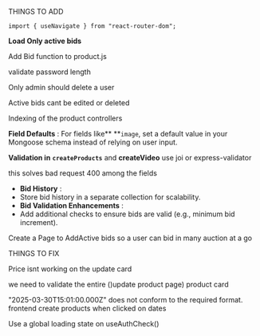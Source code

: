 THINGS TO ADD

```
import { useNavigate } from "react-router-dom";
```

**Load Only active bids**

Add Bid function to product.js

validate password length

Only admin should delete a user

Active bids cant be edited or deleted

Indexing of the product controllers

**Field Defaults** : For fields like** **`image`, set a default value in your Mongoose schema instead of relying on user input.

**Validation in** **`createProducts`** and **createVideo** use joi or express-validator

this solves bad request 400 among the fields

* **Bid History** :
* Store bid history in a separate collection for scalability.
* **Bid Validation Enhancements** :
* Add additional checks to ensure bids are valid (e.g., minimum bid increment).

Create a Page to AddActive bids so a user can bid in many auction at a go

THINGS TO FIX

Price isnt working on the update card

we need to validate the entire ()update product page) product card

"2025-03-30T15:01:00.000Z" does not conform to the required format. frontend create products when clicked on dates

Use a global loading state on useAuthCheck()
